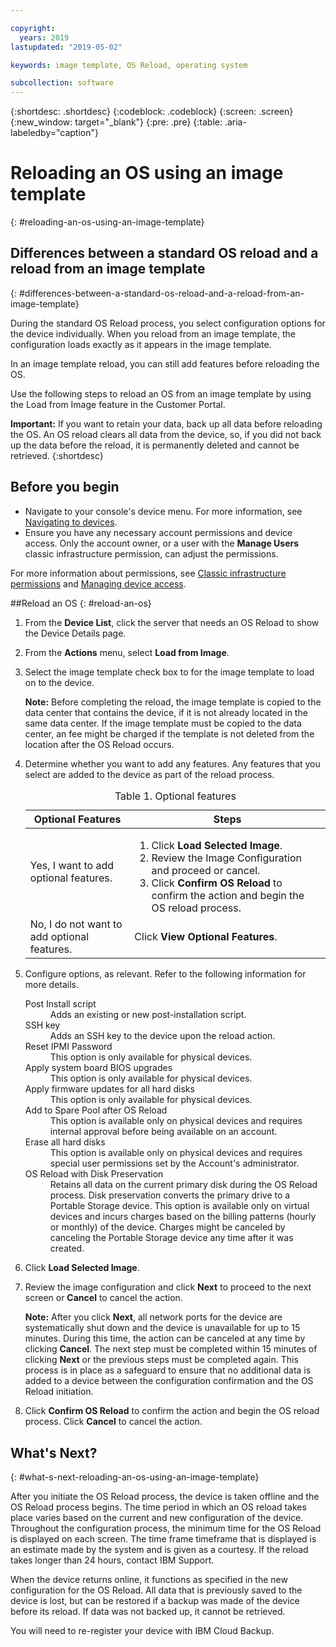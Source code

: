 ```yaml
---

copyright:
  years: 2019
lastupdated: "2019-05-02"

keywords: image template, OS Reload, operating system

subcollection: software
---
```


{:shortdesc: .shortdesc}
{:codeblock: .codeblock}
{:screen: .screen}
{:new_window: target="_blank"}
{:pre: .pre}
{:table: .aria-labeledby="caption"}

# Reloading an OS using an image template
{: #reloading-an-os-using-an-image-template}

## Differences between a standard OS reload and a reload from an image template
{: #differences-between-a-standard-os-reload-and-a-reload-from-an-image-template}

During the standard OS Reload process, you select configuration options for the device individually. When you reload from an image template, the configuration loads exactly as it appears in the image template.

In an image template reload, you can still add features before reloading the OS.

Use the following steps to reload an OS from an image template by using the Load from Image feature in the Customer Portal.

**Important:** If you want to retain your data, back up all data before reloading the OS. An OS reload clears all data from the device, so, if you did not back up the data before the reload, it is permanently deleted and cannot be retrieved.
{:shortdesc}

## Before you begin
* Navigate to your console's device menu. For more information, see [Navigating to devices](/docs/infrastructure/software?topic=virtual-servers-navigating-devices).
* Ensure you have any necessary account permissions and device access. Only the account owner, or a user with the **Manage Users** classic infrastructure permission, can adjust the permissions.

For more information about permissions, see [Classic infrastructure permissions](/docs/iam?topic=iam-infrapermission#infrapermission) and [Managing device access](/docs/bare-metal?topic=virtual-servers-managing-device-access).

##Reload an OS
{: #reload-an-os}

1. From the **Device List**, click the server that needs an OS Reload to show the Device Details page.
2. From the **Actions** menu, select **Load from Image**.
3. Select the image template check box to for the image template to load on to the device.

   **Note:** Before completing the reload, the image template is copied to the data center that contains the device, if it is not already located in the same data center. If the image template must be copied to the data center, an fee might be charged if the template is not deleted from the location after the OS Reload occurs.

4. Determine whether you want to add any features. Any features that you select are added to the device as part of the reload process.

   <table>
   <CAPTION>Table 1. Optional features</CAPTION>
   <THEAD>
   <TR>
   <th>Optional Features</th>
   <th>Steps</th>
   </TR>
   </THEAD>
   <TBODY>
   <tr>
   </tr>
   <tr>
   <td>Yes, I want to add optional features.</td>
   <td>
   <ol>
   <li>Click <b>Load Selected Image</b>.</li>
   <li>Review the Image Configuration and proceed or cancel.</li>
   <li>Click <b>Confirm OS Reload</b> to confirm the action and begin the OS reload process.</li>
   </ol>
   </td>
   </tr>
   <tr>
   <td>No, I do not want to add optional features.</td>
   <td>Click <b>View Optional Features</b>.</td>
   </tr>
   </TBODY>
   </table>

5. Configure options, as relevant. Refer to the following information for more details.

   <dl>
   <dt>Post Install script</dt>
   <dd>Adds an existing or new post-installation script.</dd>
   <dt>SSH key</dt>
   <dd>Adds an SSH key to the device upon the reload action. </dd>
   <dt>Reset IPMI Password</dt>
   <dd> This option is only available for physical devices. </dd>
   <dt>Apply system board BIOS upgrades</dt>
   <dd>This option is only available for physical devices. </dd>
   <dt>Apply firmware updates for all hard disks</dt>
   <dd>This option is only available for physical devices.</dd>
   <dt>Add to Spare Pool after OS Reload</dt>
   <dd>This option is available only on physical devices and requires internal approval before being available on an account.</dd>
   <dt>Erase all hard disks</dt>
   <dd> This option is available only on physical devices and requires special user permissions set by the Account's administrator.</dd>
   <dt>OS Reload with Disk Preservation</dt>
   <dd>Retains all data on the current primary disk during the OS Reload process. Disk preservation converts the primary drive to a Portable Storage device. This option is available only on virtual devices and incurs charges based on the billing patterns (hourly or monthly) of the device. Charges might be canceled by canceling the Portable Storage device any time after it was created.</dd>
   </dl>

6. Click **Load Selected Image**.

7. Review the image configuration and click **Next** to proceed to the next screen or **Cancel** to cancel the action.

   **Note:** After you click **Next**, all network ports for the device are systematically shut down and the device is unavailable for up to 15 minutes. During this time, the action can be canceled at any time by clicking **Cancel**. The next step must be completed within 15 minutes of clicking **Next** or the previous steps must be completed again. This process is in place as a safeguard to ensure that no additional data is added to a device between the configuration confirmation and the OS Reload initiation.

8. Click **Confirm OS Reload** to confirm the action and begin the OS reload process. Click **Cancel** to cancel the action.

## What's Next?
{: #what-s-next-reloading-an-os-using-an-image-template}

After you initiate the OS Reload process, the device is taken offline and the OS Reload process begins.
The time period in which an OS reload takes place varies based on the current and new configuration of the device.
Throughout the configuration process, the minimum time for the OS Reload is displayed on each screen.
The time frame timeframe that is displayed is an estimate made by the system and is given as a courtesy. If the reload takes longer than 24 hours, contact IBM Support.

When the device returns online, it functions as specified in the new configuration for the OS Reload. All data that is previously saved to the device is lost, but can be restored if a backup was made of the device before its reload. If data was not backed up, it cannot be retrieved.

You will need to re-register your device with IBM Cloud Backup.
